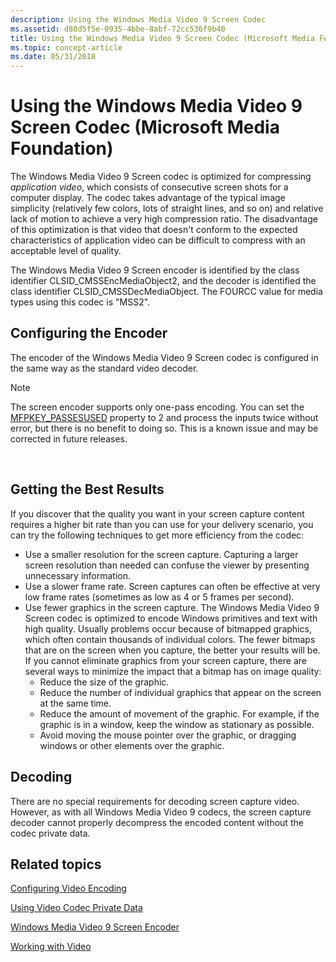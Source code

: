 ```yaml
---
description: Using the Windows Media Video 9 Screen Codec
ms.assetid: d88d5f5e-0935-4bbe-8abf-72cc536f9b40
title: Using the Windows Media Video 9 Screen Codec (Microsoft Media Foundation)
ms.topic: concept-article
ms.date: 05/31/2018
---
```


# Using the Windows Media Video 9 Screen Codec (Microsoft Media Foundation)

The Windows Media Video 9 Screen codec is optimized for compressing *application video*, which consists of consecutive screen shots for a computer display. The codec takes advantage of the typical image simplicity (relatively few colors, lots of straight lines, and so on) and relative lack of motion to achieve a very high compression ratio. The disadvantage of this optimization is that video that doesn't conform to the expected characteristics of application video can be difficult to compress with an acceptable level of quality.

The Windows Media Video 9 Screen encoder is identified by the class identifier CLSID\_CMSSEncMediaObject2, and the decoder is identified the class identifier CLSID\_CMSSDecMediaObject. The FOURCC value for media types using this codec is "MSS2".

## Configuring the Encoder

The encoder of the Windows Media Video 9 Screen codec is configured in the same way as the standard video decoder.

> [!Note]  
> The screen encoder supports only one-pass encoding. You can set the [MFPKEY\_PASSESUSED](mfpkey-passesusedproperty.md) property to 2 and process the inputs twice without error, but there is no benefit to doing so. This is a known issue and may be corrected in future releases.

 

## Getting the Best Results

If you discover that the quality you want in your screen capture content requires a higher bit rate than you can use for your delivery scenario, you can try the following techniques to get more efficiency from the codec:

-   Use a smaller resolution for the screen capture. Capturing a larger screen resolution than needed can confuse the viewer by presenting unnecessary information.
-   Use a slower frame rate. Screen captures can often be effective at very low frame rates (sometimes as low as 4 or 5 frames per second).
-   Use fewer graphics in the screen capture. The Windows Media Video 9 Screen codec is optimized to encode Windows primitives and text with high quality. Usually problems occur because of bitmapped graphics, which often contain thousands of individual colors. The fewer bitmaps that are on the screen when you capture, the better your results will be. If you cannot eliminate graphics from your screen capture, there are several ways to minimize the impact that a bitmap has on image quality:
    -   Reduce the size of the graphic.
    -   Reduce the number of individual graphics that appear on the screen at the same time.
    -   Reduce the amount of movement of the graphic. For example, if the graphic is in a window, keep the window as stationary as possible.
    -   Avoid moving the mouse pointer over the graphic, or dragging windows or other elements over the graphic.

## Decoding

There are no special requirements for decoding screen capture video. However, as with all Windows Media Video 9 codecs, the screen capture decoder cannot properly decompress the encoded content without the codec private data.

## Related topics

<dl> <dt>

[Configuring Video Encoding](configuringvideoencoding.md)
</dt> <dt>

[Using Video Codec Private Data](usingvideocodecprivatedata.md)
</dt> <dt>

[Windows Media Video 9 Screen Encoder](windowsmediavideo9screenencoder.md)
</dt> <dt>

[Working with Video](workingwithvideo.md)
</dt> </dl>

 

 



